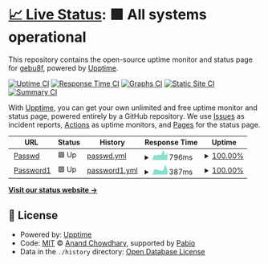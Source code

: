 # [📈 Live Status](https://gebu8f.github.io/upptime): <!--live status--> **🟩 All systems operational**

This repository contains the open-source uptime monitor and status page for [gebu8f](https://gebu8f.github.io/upptime), powered by [Upptime](https://github.com/upptime/upptime).

[![Uptime CI](https://github.com/gebu8f/upptime/workflows/Uptime%20CI/badge.svg)](https://github.com/gebu8f/upptime/actions?query=workflow%3A%22Uptime+CI%22)
[![Response Time CI](https://github.com/gebu8f/upptime/workflows/Response%20Time%20CI/badge.svg)](https://github.com/gebu8f/upptime/actions?query=workflow%3A%22Response+Time+CI%22)
[![Graphs CI](https://github.com/gebu8f/upptime/workflows/Graphs%20CI/badge.svg)](https://github.com/gebu8f/upptime/actions?query=workflow%3A%22Graphs+CI%22)
[![Static Site CI](https://github.com/gebu8f/upptime/workflows/Static%20Site%20CI/badge.svg)](https://github.com/gebu8f/upptime/actions?query=workflow%3A%22Static+Site+CI%22)
[![Summary CI](https://github.com/gebu8f/upptime/workflows/Summary%20CI/badge.svg)](https://github.com/gebu8f/upptime/actions?query=workflow%3A%22Summary+CI%22)

With [Upptime](https://upptime.js.org), you can get your own unlimited and free uptime monitor and status page, powered entirely by a GitHub repository. We use [Issues](https://github.com/gebu8f/upptime/issues) as incident reports, [Actions](https://github.com/gebu8f/upptime/actions) as uptime monitors, and [Pages](https://gebu8f.github.io/upptime) for the status page.

<!--start: status pages-->
<!-- This summary is generated by Upptime (https://github.com/upptime/upptime) -->
<!-- Do not edit this manually, your changes will be overwritten -->
<!-- prettier-ignore -->
| URL | Status | History | Response Time | Uptime |
| --- | ------ | ------- | ------------- | ------ |
| <img alt="" src="https://icons.duckduckgo.com/ip3/passwd.gebu8f.pp.ua.ico" height="13"> [Passwd](https://passwd.gebu8f.pp.ua) | 🟩 Up | [passwd.yml](https://github.com/Gebu8f6/upptime/commits/HEAD/history/passwd.yml) | <details><summary><img alt="Response time graph" src="./graphs/passwd/response-time-week.png" height="20"> 796ms</summary><br><a href="https://uptime.gebu8f.us.kg/history/passwd"><img alt="Response time 812" src="https://img.shields.io/endpoint?url=https%3A%2F%2Fraw.githubusercontent.com%2FGebu8f6%2Fupptime%2FHEAD%2Fapi%2Fpasswd%2Fresponse-time.json"></a><br><a href="https://uptime.gebu8f.us.kg/history/passwd"><img alt="24-hour response time 583" src="https://img.shields.io/endpoint?url=https%3A%2F%2Fraw.githubusercontent.com%2FGebu8f6%2Fupptime%2FHEAD%2Fapi%2Fpasswd%2Fresponse-time-day.json"></a><br><a href="https://uptime.gebu8f.us.kg/history/passwd"><img alt="7-day response time 796" src="https://img.shields.io/endpoint?url=https%3A%2F%2Fraw.githubusercontent.com%2FGebu8f6%2Fupptime%2FHEAD%2Fapi%2Fpasswd%2Fresponse-time-week.json"></a><br><a href="https://uptime.gebu8f.us.kg/history/passwd"><img alt="30-day response time 812" src="https://img.shields.io/endpoint?url=https%3A%2F%2Fraw.githubusercontent.com%2FGebu8f6%2Fupptime%2FHEAD%2Fapi%2Fpasswd%2Fresponse-time-month.json"></a><br><a href="https://uptime.gebu8f.us.kg/history/passwd"><img alt="1-year response time 812" src="https://img.shields.io/endpoint?url=https%3A%2F%2Fraw.githubusercontent.com%2FGebu8f6%2Fupptime%2FHEAD%2Fapi%2Fpasswd%2Fresponse-time-year.json"></a></details> | <details><summary><a href="https://uptime.gebu8f.us.kg/history/passwd">100.00%</a></summary><a href="https://uptime.gebu8f.us.kg/history/passwd"><img alt="All-time uptime 100.00%" src="https://img.shields.io/endpoint?url=https%3A%2F%2Fraw.githubusercontent.com%2FGebu8f6%2Fupptime%2FHEAD%2Fapi%2Fpasswd%2Fuptime.json"></a><br><a href="https://uptime.gebu8f.us.kg/history/passwd"><img alt="24-hour uptime 100.00%" src="https://img.shields.io/endpoint?url=https%3A%2F%2Fraw.githubusercontent.com%2FGebu8f6%2Fupptime%2FHEAD%2Fapi%2Fpasswd%2Fuptime-day.json"></a><br><a href="https://uptime.gebu8f.us.kg/history/passwd"><img alt="7-day uptime 100.00%" src="https://img.shields.io/endpoint?url=https%3A%2F%2Fraw.githubusercontent.com%2FGebu8f6%2Fupptime%2FHEAD%2Fapi%2Fpasswd%2Fuptime-week.json"></a><br><a href="https://uptime.gebu8f.us.kg/history/passwd"><img alt="30-day uptime 100.00%" src="https://img.shields.io/endpoint?url=https%3A%2F%2Fraw.githubusercontent.com%2FGebu8f6%2Fupptime%2FHEAD%2Fapi%2Fpasswd%2Fuptime-month.json"></a><br><a href="https://uptime.gebu8f.us.kg/history/passwd"><img alt="1-year uptime 100.00%" src="https://img.shields.io/endpoint?url=https%3A%2F%2Fraw.githubusercontent.com%2FGebu8f6%2Fupptime%2FHEAD%2Fapi%2Fpasswd%2Fuptime-year.json"></a></details>
| <img alt="" src="https://icons.duckduckgo.com/ip3/pass-4a4m.onrender.com.ico" height="13"> [Password1](https://pass-4a4m.onrender.com) | 🟩 Up | [password1.yml](https://github.com/Gebu8f6/upptime/commits/HEAD/history/password1.yml) | <details><summary><img alt="Response time graph" src="./graphs/password1/response-time-week.png" height="20"> 387ms</summary><br><a href="https://uptime.gebu8f.us.kg/history/password1"><img alt="Response time 359" src="https://img.shields.io/endpoint?url=https%3A%2F%2Fraw.githubusercontent.com%2FGebu8f6%2Fupptime%2FHEAD%2Fapi%2Fpassword1%2Fresponse-time.json"></a><br><a href="https://uptime.gebu8f.us.kg/history/password1"><img alt="24-hour response time 303" src="https://img.shields.io/endpoint?url=https%3A%2F%2Fraw.githubusercontent.com%2FGebu8f6%2Fupptime%2FHEAD%2Fapi%2Fpassword1%2Fresponse-time-day.json"></a><br><a href="https://uptime.gebu8f.us.kg/history/password1"><img alt="7-day response time 387" src="https://img.shields.io/endpoint?url=https%3A%2F%2Fraw.githubusercontent.com%2FGebu8f6%2Fupptime%2FHEAD%2Fapi%2Fpassword1%2Fresponse-time-week.json"></a><br><a href="https://uptime.gebu8f.us.kg/history/password1"><img alt="30-day response time 359" src="https://img.shields.io/endpoint?url=https%3A%2F%2Fraw.githubusercontent.com%2FGebu8f6%2Fupptime%2FHEAD%2Fapi%2Fpassword1%2Fresponse-time-month.json"></a><br><a href="https://uptime.gebu8f.us.kg/history/password1"><img alt="1-year response time 359" src="https://img.shields.io/endpoint?url=https%3A%2F%2Fraw.githubusercontent.com%2FGebu8f6%2Fupptime%2FHEAD%2Fapi%2Fpassword1%2Fresponse-time-year.json"></a></details> | <details><summary><a href="https://uptime.gebu8f.us.kg/history/password1">100.00%</a></summary><a href="https://uptime.gebu8f.us.kg/history/password1"><img alt="All-time uptime 100.00%" src="https://img.shields.io/endpoint?url=https%3A%2F%2Fraw.githubusercontent.com%2FGebu8f6%2Fupptime%2FHEAD%2Fapi%2Fpassword1%2Fuptime.json"></a><br><a href="https://uptime.gebu8f.us.kg/history/password1"><img alt="24-hour uptime 100.00%" src="https://img.shields.io/endpoint?url=https%3A%2F%2Fraw.githubusercontent.com%2FGebu8f6%2Fupptime%2FHEAD%2Fapi%2Fpassword1%2Fuptime-day.json"></a><br><a href="https://uptime.gebu8f.us.kg/history/password1"><img alt="7-day uptime 100.00%" src="https://img.shields.io/endpoint?url=https%3A%2F%2Fraw.githubusercontent.com%2FGebu8f6%2Fupptime%2FHEAD%2Fapi%2Fpassword1%2Fuptime-week.json"></a><br><a href="https://uptime.gebu8f.us.kg/history/password1"><img alt="30-day uptime 100.00%" src="https://img.shields.io/endpoint?url=https%3A%2F%2Fraw.githubusercontent.com%2FGebu8f6%2Fupptime%2FHEAD%2Fapi%2Fpassword1%2Fuptime-month.json"></a><br><a href="https://uptime.gebu8f.us.kg/history/password1"><img alt="1-year uptime 100.00%" src="https://img.shields.io/endpoint?url=https%3A%2F%2Fraw.githubusercontent.com%2FGebu8f6%2Fupptime%2FHEAD%2Fapi%2Fpassword1%2Fuptime-year.json"></a></details>

<!--end: status pages-->

[**Visit our status website →**](https://gebu8f.github.io/upptime)

## 📄 License

- Powered by: [Upptime](https://github.com/upptime/upptime)
- Code: [MIT](./LICENSE) © [Anand Chowdhary](https://anandchowdhary.com), supported by [Pabio](https://pabio.com)
- Data in the `./history` directory: [Open Database License](https://opendatacommons.org/licenses/odbl/1-0/)
